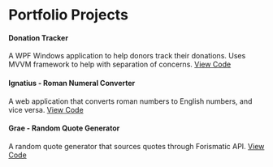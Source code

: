 # Portfolio Projects
#### Donation Tracker

A WPF Windows application to help donors track their donations. 
Uses MVVM framework to help with separation of concerns.
[View Code](github.com/misbilmohammed/DonationTracker)

#### Ignatius - Roman Numeral Converter
A web application that converts roman numbers to English numbers, and vice versa.
[View Code](https://github.com/misbilmohammed/ignatius)

#### Grae - Random Quote Generator

A random quote generator that sources quotes through Forismatic API.
[View Code](https://github.com/misbilmohammed/portfolio/tree/main/dist/projects/grae)
